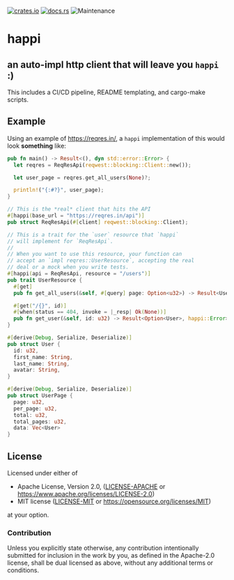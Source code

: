 [![crates.io](https://img.shields.io/crates/v/happi.svg)](https://crates.io/crates/happi)
[![docs.rs](https://docs.rs/happi/badge.svg)](https://docs.rs/happi/latest)
![Maintenance](https://img.shields.io/badge/maintenance-activly--developed-brightgreen.svg)

# happi

## an auto-impl http client that will leave you `happi` :)

This includes a CI/CD pipeline, README templating, and cargo-make scripts.

## Example
Using an example of <https://reqres.in/>, a `happi` implementation of this would look **something** like:

```rust
pub fn main() -> Result<(), dyn std::error::Error> {
  let reqres = ReqResApi(reqwest::blocking::Client::new());

  let user_page = reqres.get_all_users(None)?;

  println!("{:#?}", user_page);
}

// This is the *real* client that hits the API
#[happi(base_url = "https://reqres.in/api")]
pub struct ReqResApi(#[client] reqwest::blocking::Client);

// This is a trait for the `user` resource that `happi`
// will implement for `ReqResApi`.
//
// When you want to use this resource, your function can
// accept an `impl reqres::UserResource`, accepting the real
// deal or a mock when you write tests.
#[happi(api = ReqResApi, resource = "/users")]
pub trait UserResource {
  #[get]
  pub fn get_all_users(&self, #[query] page: Option<u32>) -> Result<UserPage, happi::Error>

  #[get("/{}", id)]
  #[when(status == 404, invoke = |_resp| Ok(None))]
  pub fn get_user(&self, id: u32) -> Result<Option<User>, happi::Error>
}

#[derive(Debug, Serialize, Deserialize)]
pub struct User {
  id: u32,
  first_name: String,
  last_name: String,
  avatar: String,
}

#[derive(Debug, Serialize, Deserialize)]
pub struct UserPage {
  page: u32,
  per_page: u32,
  total: u32,
  total_pages: u32,
  data: Vec<User>
}
```

## License

Licensed under either of

* Apache License, Version 2.0, ([LICENSE-APACHE](LICENSE-APACHE) or https://www.apache.org/licenses/LICENSE-2.0)
* MIT license ([LICENSE-MIT](LICENSE-MIT) or https://opensource.org/licenses/MIT)

at your option.

### Contribution

Unless you explicitly state otherwise, any contribution intentionally
submitted for inclusion in the work by you, as defined in the Apache-2.0
license, shall be dual licensed as above, without any additional terms or
conditions.

